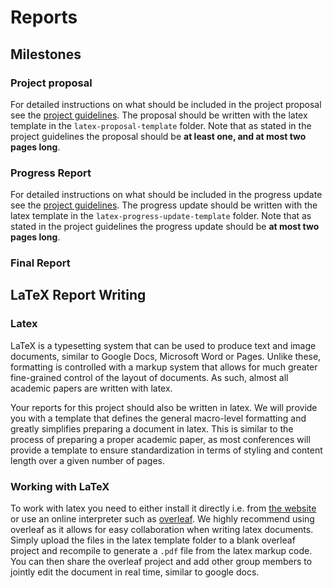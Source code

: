 # Reports

## Milestones

### Project proposal

For detailed instructions on what should be included in the project proposal see the [project guidelines](https://www.overleaf.com/read/qrfkgnbmmsdj#53611f). The proposal should be written with the latex template in the `latex-proposal-template` folder. Note that as stated in the project guidelines the proposal should be **at least one, and at most two pages long**.

### Progress Report

For detailed instructions on what should be included in the progress update see the [project guidelines](https://www.overleaf.com/read/qrfkgnbmmsdj#53611f). The progress update should be written with the latex template in the `latex-progress-update-template` folder. Note that as stated in the project guidelines the progress update should be **at most two pages long**.

### Final Report

## LaTeX Report Writing

### Latex

LaTeX is a typesetting system that can be used to produce text and image documents, similar to Google Docs, Microsoft Word or Pages. Unlike these, formatting is controlled with a markup system that allows for much greater fine-grained control of the layout of documents. As such, almost all academic papers are written with latex.

Your reports for this project should also be written in latex. We will provide you with a template that defines the general macro-level formatting and greatly simplifies preparing a document in latex. This is similar to the process of preparing a proper academic paper, as most conferences will provide a template to ensure standardization in terms of styling and content length over a given number of pages.

### Working with LaTeX

To work with latex you need to either install it directly i.e. from [the website](https://www.latex-project.org/get/) or use an online interpreter such as [overleaf](https://www.overleaf.com/). We highly recommend using overleaf as it allows for easy collaboration when writing latex documents. Simply upload the files in the latex template folder to a blank overleaf project and recompile to generate a `.pdf` file from the latex markup code. You can then share the overleaf project and add other group members to jointly edit the document in real time, similar to google docs.
